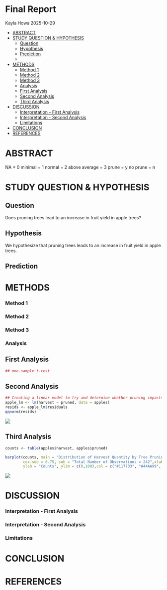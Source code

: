 Final Report
================
Kayla Howa
2025-10-29

- [ABSTRACT](#abstract)
- [STUDY QUESTION & HYPOTHESIS](#study-question--hypothesis)
  - [Question](#question)
  - [Hypothesis](#hypothesis)
  - [Prediction](#prediction)
  - [](#section)
- [METHODS](#methods)
  - [Method 1](#method-1)
  - [Method 2](#method-2)
  - [Method 3](#method-3)
  - [Analysis](#analysis)
  - [First Analysis](#first-analysis)
  - [Second Analysis](#second-analysis)
  - [Third Analysis](#third-analysis)
- [DISCUSSION](#discussion)
  - [Interpretation - First Analysis](#interpretation---first-analysis)
  - [Interpretation - Second
    Analysis](#interpretation---second-analysis)
  - [Limitations](#limitations)
- [CONCLUSION](#conclusion)
- [REFERENCES](#references)

# ABSTRACT

NA = 0 minimal = 1 normal = 2 above average = 3 prune = y no prune = n

# STUDY QUESTION & HYPOTHESIS

## Question

Does pruning trees lead to an increase in fruit yield in apple trees?

## Hypothesis

We hypothesize that pruning trees leads to an increase in fruit yield in
apple trees.

## Prediction

## 

# METHODS

### Method 1

### Method 2

### Method 3

### Analysis

## First Analysis

``` r
## one-sample t-test 
```

## Second Analysis

``` r
## Creating a linear model to try and determine whether pruning impacts apple harvest abundance
apple_lm <- lm(harvest ~ pruned, data = apples)
resids <- apple_lm$residuals
qqnorm(resids)
```

<img src="Final-Report_KaylaHowa_files/figure-gfm/second-analysis-1.png" style="display: block; margin: auto auto auto 0;" />

## Third Analysis

``` r
counts <- table(apples$harvest, apples$pruned)

barplot(counts, main = "Distribution of Harvest Quantity by Tree Pruning", 
        cex.sub = 0.75, sub = "Total Number of Observations = 242",xlab = "Was the Tree Pruned?", 
        ylab = "Counts", ylim = c(0,100),col = c("#117733", "#44AA99", "#88CCEE"))
```

![](Final-Report_KaylaHowa_files/figure-gfm/third-analysis-1.png)<!-- -->

# DISCUSSION

### Interpretation - First Analysis

### Interpretation - Second Analysis

### Limitations

# CONCLUSION

# REFERENCES
